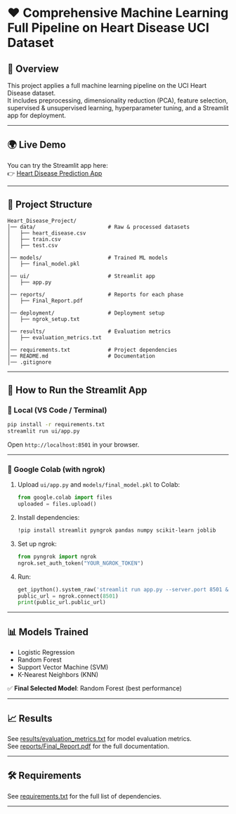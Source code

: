 # ❤️ Comprehensive Machine Learning Full Pipeline on Heart Disease UCI Dataset

## 📌 Overview
This project applies a full machine learning pipeline on the UCI Heart Disease dataset.  
It includes preprocessing, dimensionality reduction (PCA), feature selection, supervised & unsupervised learning, hyperparameter tuning, and a Streamlit app for deployment.

---

## 🌍 Live Demo
You can try the Streamlit app here:  
👉 [Heart Disease Prediction App](https://e318baa2d519.ngrok-free.app/)

---

## 📂 Project Structure
```
Heart_Disease_Project/
│── data/                       # Raw & processed datasets
│   ├── heart_disease.csv
│   ├── train.csv
│   ├── test.csv
│
│── models/                     # Trained ML models
│   ├── final_model.pkl
│
│── ui/                         # Streamlit app
│   ├── app.py
│
│── reports/                    # Reports for each phase
│   ├── Final_Report.pdf
│
│── deployment/                 # Deployment setup
│   ├── ngrok_setup.txt
│
│── results/                    # Evaluation metrics
│   ├── evaluation_metrics.txt
│
│── requirements.txt            # Project dependencies
│── README.md                   # Documentation
│── .gitignore
```

---

## 🚀 How to Run the Streamlit App

### 🔹 Local (VS Code / Terminal)
```bash
pip install -r requirements.txt
streamlit run ui/app.py
```
Open `http://localhost:8501` in your browser.

---

### 🔹 Google Colab (with ngrok)
1. Upload `ui/app.py` and `models/final_model.pkl` to Colab:
   ```python
   from google.colab import files
   uploaded = files.upload()
   ```
2. Install dependencies:
   ```bash
   !pip install streamlit pyngrok pandas numpy scikit-learn joblib
   ```
3. Set up ngrok:
   ```python
   from pyngrok import ngrok
   ngrok.set_auth_token("YOUR_NGROK_TOKEN")
   ```
4. Run:
   ```python
   get_ipython().system_raw('streamlit run app.py --server.port 8501 &')
   public_url = ngrok.connect(8501)
   print(public_url.public_url)
   ```

---

## 📊 Models Trained
- Logistic Regression
- Random Forest
- Support Vector Machine (SVM)
- K-Nearest Neighbors (KNN)

✅ **Final Selected Model**: Random Forest (best performance)

---

## 📈 Results
See [results/evaluation_metrics.txt](results/evaluation_metrics.txt) for model evaluation metrics.  
See [reports/Final_Report.pdf](reports/Final_Report.pdf) for the full documentation.

---

## 🛠 Requirements
See [requirements.txt](requirements.txt) for the full list of dependencies.

---

